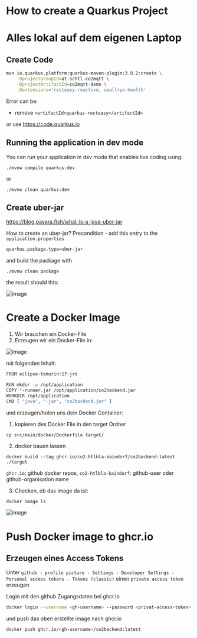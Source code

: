 # How to create a Quarkus Project 

# Alles lokal auf dem eigenen Laptop

## Create Code
```bash
mvn io.quarkus.platform:quarkus-maven-plugin:3.8.2:create \
    -DprojectGroupId=at.schtl.co2mqtt \
    -DprojectArtifactId=co2mqtt-demo \
    -Dextensions='resteasy-reactive, smallrye-health'
```

Error can be:

* remove `<artifactId>quarkus-resteasy</artifactId>`

or use https://code.quarkus.io

## Running the application in dev mode

You can run your application in dev mode that enables live coding using:
```shell script
./mvnw compile quarkus:dev
```
or 

```shell script
./mvnw clean quarkus:dev
```

## Create uber-jar

https://blog.payara.fish/what-is-a-java-uber-jar

How to create an uber-jar?
Precondition - add this entry to the `application.properties`
```bash
quarkus.package.type=uber-jar
```
and build the package with

```
./mvnw clean package
```
the result should this:

![image](https://github.com/CO2-HTBLA-Kaindorf/utils/assets/16894982/62bc2652-da70-4538-9781-b70f1f0828bd)

# Create a Docker Image

1. Wir brauchen ein Docker-File
2. Erzeugen wir ein Docker-File in:

![image](https://github.com/CO2-HTBLA-Kaindorf/utils/assets/16894982/e1974ac0-a08a-4add-ba3e-443fc899dd88)

mit folgenden Inhalt:
```bash
FROM eclipse-temurin:17-jre

RUN mkdir -p /opt/application
COPY *-runner.jar /opt/application/co2backend.jar
WORKDIR /opt/application
CMD [ "java", "-jar", "co2backend.jar" ]
```
und erzeugen/holen uns dein Docker Container:
1. kopieren des Docker File in den target Ordner

```
cp src/main/docker/Dockerfile target/
```

2. docker bauen lassen
```
docker build --tag ghcr.io/co2-htlbla-kaindorf/co2backend:latest ./target
```
`ghcr.io`: github docker repos, `co2-htlbla-kaindorf`: github-user oder github-organisation name

3. Checken, ob das image da ist:

```bash
docker image ls 
```
![image](https://github.com/CO2-HTBLA-Kaindorf/utils/assets/16894982/3c8ba5d7-3478-409e-a908-0f830ace5e00)

# Push Docker image to ghcr.io

## Erzeugen eines Access Tokens

Unter `github - profile picture - Settings - Developer Settings - Personal access tokens - Tokens (classic)` einen `private access token`
erzeugen

Login mit den github Zugangsdaten bei ghcr.io

```bash
docker login --username <gh-username> --password <privat-access-token> ghcr.io
```

und push das oben erstellte image nach ghcr.io

```bash
docker push ghcr.io/<gh-username>/co2backend:latest
```




